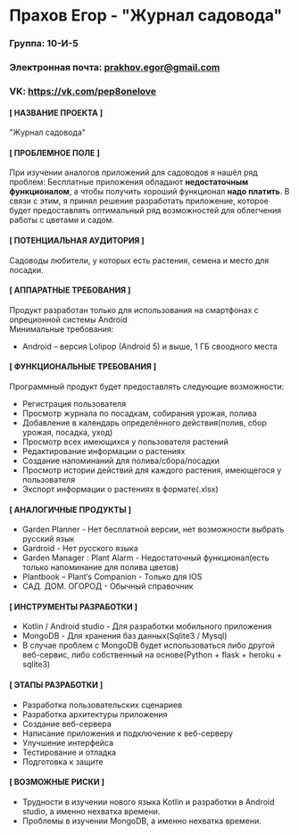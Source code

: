 # Прахов Егор - "Журнал садовода"
### Группа: 10-И-5
### Электронная почта: prakhov.egor@gmail.com
### VK: https://vk.com/pep8onelove
#### [ НАЗВАНИЕ ПРОЕКТА ]
"Журнал садовода"
#### [ ПРОБЛЕМНОЕ ПОЛЕ ]
При изучении аналогов приложений для садоводов я нашёл ряд проблем: Бесплатные приложения обладают **недостаточным функционалом**, а чтобы получить хороший функционал **надо платить**. В связи с этим, я принял решение разработать приложение, которое будет предоставлять оптимальный ряд возможностей для облегчения работы с цветами и садом.
#### [ ПОТЕНЦИАЛЬНАЯ АУДИТОРИЯ ]
Садоводы любители, у которых есть растения, семена и место для посадки.
#### [ АППАРАТНЫЕ ТРЕБОВАНИЯ ]
Продукт разработан только для использования на смартфонах с опреционной системы Android \
Минимальные требования:
* Android – версия Lolipop (Android 5) и выше, 1 ГБ своодного места
#### [ ФУНКЦИОНАЛЬНЫЕ ТРЕБОВАНИЯ ]
Программный продукт будет предоставлять следующие возможности:
* Регистрация пользователя
* Просмотр журнала по посадкам, собирания урожая, полива
* Добавление в календарь определённого действия(полив, сбор урожая, посадка, уход)
* Просмотр всех имеющихся у пользователя растений
* Редактирование информации о растениях
* Создание напоминаний для полива/сбора/посадки
* Просмотр истории действий для каждого растения, имеющегося у пользователя
* Экспорт информации о растениях в формате(.xlsx)
#### [ АНАЛОГИЧНЫЕ ПРОДУКТЫ ]
* Garden Planner - Нет бесплатной версии, нет возможности выбрать русский язык
* Gardroid - Нет русского языка
* Garden Manager : Plant Alarm - Недостаточный функционал(есть только напоминание для полива цветов)
* Plantbook – Plant’s Companion - Только для IOS
* САД. ДОМ. ОГОРОД - Обычный справочник
#### [ ИНСТРУМЕНТЫ РАЗРАБОТКИ ]
* Kotlin / Android studio - Для разработки мобильного приложения
* MongoDB - Для хранения баз данных(Sqlite3 / Mysql)
* В случае проблем с MongoDB будет использоваться либо другой веб-сервис, либо собственный на основе(Python + flask + heroku + sqlite3)
#### [ ЭТАПЫ РАЗРАБОТКИ ]
* Разработка пользовательских сценариев
* Разработка архитектуры приложения
* Создание веб-сервера
* Написание приложения и подключение к веб-серверу
* Улучшение интерфейса 
* Тестирование и отладка 
* Подготовка к защите
#### [ ВОЗМОЖНЫЕ РИСКИ ]
* Трудности в изучении нового языка Kotlin и разработки в Android studio, а именно нехватка времени.
* Проблемы в изучении MongoDB, а именно нехватка времени.
